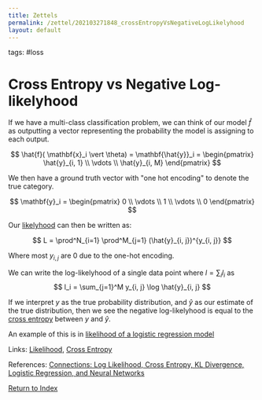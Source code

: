 ```yaml
---
title: Zettels
permalink: /zettel/202103271848_crossEntropyVsNegativeLogLikelyhood
layout: default
---
```

tags: #loss

# Cross Entropy vs Negative Log-likelyhood

If we have a multi-class classification problem, we can think of our model $\hat{f}$ as outputting a vector
representing the probability the model is assigning to each output.

$$
\hat{f}( \mathbf{x}_i \vert \theta) = \mathbf{\hat{y}}_i = 
\begin{pmatrix}
\hat{y}_{i, 1} \\
\vdots \\
\hat{y}_{i, M}
\end{pmatrix}
$$

We then have a ground truth vector with "one hot encoding" to denote the true category.

$$
\mathbf{y}_i = 
\begin{pmatrix}
0 \\
\vdots \\
1 \\
\vdots \\
0
\end{pmatrix}
$$

Our [likelyhood](202101091603_probabilityLikelyhood) can then be written as:

$$
L = \prod^N_{i=1} \prod^M_{j=1} (\hat{y}_{i, j})^{y_{i, j}}
$$

Where most $y_{i,j}$ are $0$ due to the one-hot encoding.

We can write the log-likelyhood of a single data point where $l = \sum_i l_i$ as
$$
l_i = \sum_{j=1}^M y_{i, j} \log \hat{y}_{i, j}
$$

If we interpret $y$ as the true probability distribution, and $\hat{y}$ as our estimate of the true distribution, then we see the negative log-likelyhood 
is equal to the [cross entropy](202103271307_crossEntropy) between $y$ and $\hat{y}$.

An example of this is in [likelihood of a logistic regression model](202011221644_likelyhoodLogisticRegression)

Links: [Likelihood](202101091603_probabilityLikelyhood), [Cross Entropy](202103271307_crossEntropy) 

References: [Connections: Log Likelihood, Cross Entropy, KL Divergence, Logistic Regression, and Neural Networks](https://glassboxmedicine.com/2019/12/07/connections-log-likelihood-cross-entropy-kl-divergence-logistic-regression-and-neural-networks/)

[Return to Index](index)